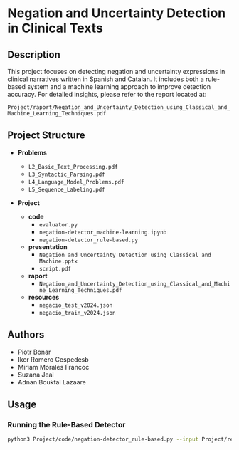 # Negation and Uncertainty Detection in Clinical Texts

## Description

This project focuses on detecting negation and uncertainty expressions in clinical narratives written in Spanish and Catalan. It includes both a rule-based system and a machine learning approach to improve detection accuracy. For detailed insights, please refer to the report located at:

`Project/raport/Negation_and_Uncertainty_Detection_using_Classical_and_Machine_Learning_Techniques.pdf`


## Project Structure

- **Problems**  
  - `L2_Basic_Text_Processing.pdf`
  - `L3_Syntactic_Parsing.pdf`
  - `L4_Language_Model_Problems.pdf`
  - `L5_Sequence_Labeling.pdf`

- **Project**  
  - **code**  
    - `evaluator.py`
    - `negation-detector_machine-learning.ipynb`
    - `negation-detector_rule-based.py`
  - **presentation**  
    - `Negation and Uncertainty Detection using Classical and Machine.pptx`
    - `script.pdf`
  - **raport**  
    - `Negation_and_Uncertainty_Detection_using_Classical_and_Machine_Learning_Techniques.pdf`
  - **resources**  
    - `negacio_test_v2024.json`
    - `negacio_train_v2024.json`

## Authors

- Piotr Bonar  
- Iker Romero Cespedesb  
- Miriam Morales Francoc  
- Suzana Jeal  
- Adnan Boukfal Lazaare

## Usage

### Running the Rule-Based Detector

```bash
python3 Project/code/negation-detector_rule-based.py --input Project/resources/negacio_test_v2024.json




